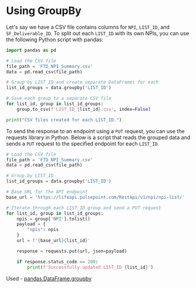 # Using GroupBy

Let's say we have a CSV file contains columns for `NPI`, `LIST_ID`, and `SF_Deliverable_ID`. To split out each `LIST_ID` with its own NPIs, you can use the following Python script with pandas:

```python
import pandas as pd

# Load the CSV file
file_path = 'FTD_NPI_Summary.csv'
data = pd.read_csv(file_path)

# Group by LIST_ID and create separate DataFrames for each
list_id_groups = data.groupby('LIST_ID')

# Save each group to a separate CSV file
for list_id, group in list_id_groups:
    group.to_csv(f'LIST_ID_{list_id}.csv', index=False)

print("CSV files created for each LIST_ID.")
```

To send the response to an endpoint using a `PUT` request, you can use the requests library in Python. Below is a script that reads the grouped data and sends a `PUT` request to the specified endpoint for each `LIST_ID`.

```python
# Load the CSV file
file_path = 'FTD_NPI_Summary.csv'
data = pd.read_csv(file_path)

# Group by LIST_ID
list_id_groups = data.groupby('LIST_ID')

# Base URL for the API endpoint
base_url = 'https://lifeapi.pulsepoint.com/RestApi/v1/npi/npi-list/'

# Iterate through each LIST_ID group and send a PUT request
for list_id, group in list_id_groups:
    npis = group['NPI'].tolist()
    payload = {
        "npis": npis
    }
    url = f'{base_url}{list_id}'

    response = requests.put(url, json=payload)

    if response.status_code == 200:
        print(f'Successfully updated LIST_ID {list_id}')
```

Used - [pandas.DataFrame.groupby](https://pandas.pydata.org/docs/reference/api/pandas.DataFrame.groupby.html#pandas-dataframe-groupby)
